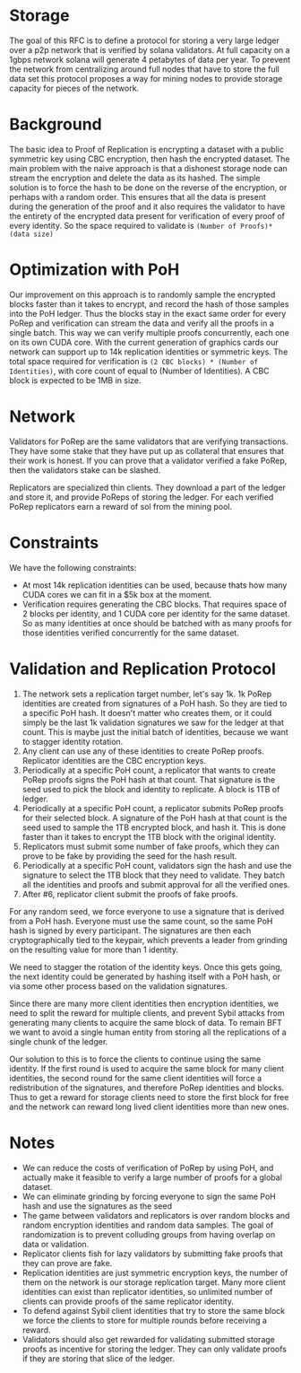 # Storage

The goal of this RFC is to define a protocol for storing a very large ledger over a p2p network that is verified by solana validators.  At full capacity on a 1gbps network solana will generate 4 petabytes of data per year.  To prevent the network from centralizing around full nodes that have to store the full data set this protocol proposes a way for mining nodes to provide storage capacity for pieces of the network.

# Background

The basic idea to Proof of Replication is encrypting a dataset with a public symmetric key using CBC encryption, then hash the encrypted dataset. The main problem with the naive approach is that a dishonest storage node can stream the encryption and delete the data as its hashed. The simple solution is to force the hash to be done on the reverse of the encryption, or perhaps with a random order. This ensures that all the data is present during the generation of the proof and it also requires the validator to have the entirety of the encrypted data present for verification of every proof of every identity. So the space required to validate is `(Number of Proofs)*(data size)`

# Optimization with PoH 

Our improvement on this approach is to randomly sample the encrypted blocks faster than it takes to encrypt, and record the hash of those samples into the PoH ledger. Thus the blocks stay in the exact same order for every PoRep and verification can stream the data and verify all the proofs in a single batch. This way we can verify multiple proofs concurrently, each one on its own CUDA core. With the current generation of graphics cards our network can support up to 14k replication identities or symmetric keys. The total space required for verification is `(2 CBC blocks) * (Number of Identities)`, with core count of equal to (Number of Identities). A CBC block is expected to be 1MB in size.

# Network

Validators for PoRep are the same validators that are verifying transactions. They have some stake that they have put up as collateral that ensures that their work is honest. If you can prove that a validator verified a fake PoRep, then the validators stake can be slashed.

Replicators are specialized thin clients. They download a part of the ledger and store it, and provide PoReps of storing the ledger. For each verified PoRep replicators earn a reward of sol from the mining pool.

# Constraints

We have the following constraints:
* At most 14k  replication identities can be used, because thats how many CUDA cores we can fit in a $5k box at the moment.
* Verification requires generating the CBC blocks. That requires space of 2 blocks per identity, and 1 CUDA core per identity for the same dataset. So as many identities at once should be batched with as many proofs for those identities verified concurrently for the same dataset.

# Validation and Replication Protocol

1. The network sets a replication target number, let's say 1k. 1k PoRep identities are created from signatures of a PoH hash. So they are tied to a specific PoH hash. It doesn't matter who creates them, or it could simply be the last 1k validation signatures we saw for the ledger at that count. This is maybe just the initial batch of identities, because we want to stagger identity rotation.
2. Any client can use any of these identities to create PoRep proofs. Replicator identities are the CBC encryption keys.
3. Periodically at a specific PoH count, a replicator that wants to create PoRep proofs signs the PoH hash at that count. That signature is the seed used to pick the block and identity to replicate. A block is 1TB of ledger.
4. Periodically at a specific PoH count, a replicator submits PoRep proofs for their selected block. A signature of the PoH hash at that count is the seed used to sample the 1TB encrypted block, and hash it. This is done faster than it takes to encrypt the 1TB block with the original identity.
5. Replicators must submit some number of fake proofs, which they can prove to be fake by providing the seed for the hash result.
6. Periodically at a specific PoH count, validators sign the hash and use the signature to select the 1TB block that they need to validate. They batch all the identities and proofs and submit approval for all the verified ones.
7. After #6, replicator client submit the proofs of fake proofs.

For any random seed, we force everyone to use a signature that is derived from a PoH hash. Everyone must use the same count, so the same PoH hash is signed by every participant. The signatures are then each cryptographically tied to the keypair, which prevents a leader from grinding on the resulting value for more than 1 identity.

We need to stagger the rotation of the identity keys. Once this gets going, the next identity could be generated by hashing itself with a PoH hash, or via some other process based on the validation signatures.

Since there are many more client identities then encryption identities, we need to split the reward for multiple clients, and prevent Sybil attacks from generating many clients to acquire the same block of data. To remain BFT we want to avoid a single human entity from storing all the replications of a single chunk of the ledger.

Our solution to this is to force the clients to continue using the same identity. If the first round is used to acquire the same block for many client identities, the second round for the same client identities will force a redistribution of the signatures, and therefore PoRep identities and blocks. Thus to get a reward for storage clients need to store the first block for free and the network can reward long lived client identities more than new ones.

# Notes

* We can reduce the costs of verification of PoRep by using PoH, and actually make it feasible to verify a large number of proofs for a global dataset.
* We can eliminate grinding by forcing everyone to sign the same PoH hash and use the signatures as the seed
* The game between validators and replicators is over random blocks and random encryption identities and random data samples. The goal of randomization is to prevent colluding groups from having overlap on data or validation.
* Replicator clients fish for lazy validators by submitting fake proofs that they can prove are fake.
* Replication identities are just symmetric encryption keys, the number of them on the network is our storage replication target. Many more client identities can exist than replicator identities, so unlimited number of clients can provide proofs of the same replicator identity.
* To defend against Sybil client identities that try to store the same block we force the clients to store for multiple rounds before receiving a reward.
* Validators should also get rewarded for validating submitted storage proofs as incentive for storing the ledger. They can only validate proofs if they are storing that slice of the ledger.
